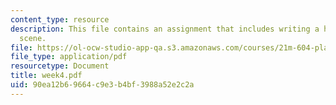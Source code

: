 ```yaml
---
content_type: resource
description: This file contains an assignment that includes writing a high-context
  scene.
file: https://ol-ocw-studio-app-qa.s3.amazonaws.com/courses/21m-604-playwriting-i-spring-2005/90ea12b69664c9e3b4bf3988a52e2c2a_week4.pdf
file_type: application/pdf
resourcetype: Document
title: week4.pdf
uid: 90ea12b6-9664-c9e3-b4bf-3988a52e2c2a
---
```


